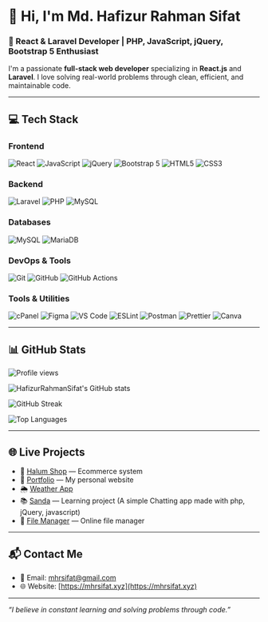 # 👋 Hi, I'm Md. Hafizur Rahman Sifat

### 🚀 React & Laravel Developer | PHP, JavaScript, jQuery, Bootstrap 5 Enthusiast

I'm a passionate **full-stack web developer** specializing in **React.js** and **Laravel**. I love solving real-world problems through clean, efficient, and maintainable code.

---

## 💻 Tech Stack

### Frontend
![React](https://img.shields.io/badge/React-20232A?style=for-the-badge&logo=react&logoColor=61DAFB)
![JavaScript](https://img.shields.io/badge/JavaScript-F7DF1E?style=for-the-badge&logo=javascript&logoColor=black)
![jQuery](https://img.shields.io/badge/jQuery-0769AD?style=for-the-badge&logo=jquery&logoColor=white)
![Bootstrap 5](https://img.shields.io/badge/Bootstrap-7952B3?style=for-the-badge&logo=bootstrap&logoColor=white)
![HTML5](https://img.shields.io/badge/HTML5-E34F26?style=for-the-badge&logo=html5&logoColor=white)
![CSS3](https://img.shields.io/badge/CSS3-1572B6?style=for-the-badge&logo=css3&logoColor=white)

### Backend
![Laravel](https://img.shields.io/badge/Laravel-FC1F24?style=for-the-badge&logo=laravel&logoColor=white)
![PHP](https://img.shields.io/badge/PHP-777BB4?style=for-the-badge&logo=php&logoColor=white)
![MySQL](https://img.shields.io/badge/MySQL-4479A1?style=for-the-badge&logo=mysql&logoColor=white)

### Databases
![MySQL](https://img.shields.io/badge/MySQL-4479A1?style=for-the-badge&logo=mysql&logoColor=white)
![MariaDB](https://img.shields.io/badge/MariaDB-003545?style=for-the-badge&logo=mariadb&logoColor=white)

### DevOps & Tools
![Git](https://img.shields.io/badge/Git-F05032?style=for-the-badge&logo=git&logoColor=white)
![GitHub](https://img.shields.io/badge/GitHub-181717?style=for-the-badge&logo=github&logoColor=white)
![GitHub Actions](https://img.shields.io/badge/GitHub_Actions-2088FF?style=for-the-badge&logo=github-actions&logoColor=white)

### Tools & Utilities

![cPanel](https://img.shields.io/badge/cPanel-FB6C2C?style=for-the-badge&logo=cpanel&logoColor=white) ![Figma](https://img.shields.io/badge/Figma-F24E1E?style=for-the-badge&logo=figma&logoColor=white) ![VS Code](https://img.shields.io/badge/VS_Code-007ACC?style=for-the-badge&logo=visual-studio-code&logoColor=white) ![ESLint](https://img.shields.io/badge/ESLint-4B32C3?style=for-the-badge&logo=eslint&logoColor=white) ![Postman](https://img.shields.io/badge/Postman-FF6C37?style=for-the-badge&logo=postman&logoColor=white) ![Prettier](https://img.shields.io/badge/Prettier-F7B93E?style=for-the-badge&logo=prettier&logoColor=black) ![Canva](https://img.shields.io/badge/Canva-00C4CC?style=for-the-badge&logo=canva&logoColor=white)


---

## 📊 GitHub Stats

![Profile views](https://komarev.com/ghpvc/?username=HafizurRahmanSifat&label=Profile%20views&color=0e75b6&style=flat)

![HafizurRahmanSifat's GitHub stats](https://github-readme-stats.vercel.app/api?username=HafizurRahmanSifat&show_icons=true&theme=react&hide_title=true)

![GitHub Streak](https://github-readme-streak-stats.herokuapp.com/?user=HafizurRahmanSifat&theme=react)

![Top Languages](https://github-readme-stats.vercel.app/api/top-langs/?username=HafizurRahmanSifat&layout=compact&theme=react)

---

## 🌐 Live Projects

- 🛒 [Halum Shop](https://halum.mhrsifat.xyz) — Ecommerce system
- 🌟 [Portfolio](https://mhrsifat.xyz) — My personal website
- 🌦️ [Weather App](https://weather.mhrsifat.xyz)
- 📚 [Sanda](https://sanda.mhrsifat.xyz) — Learning project (A simple Chatting app made with php, jQuery, javascript)
- 📁 [File Manager](https://cdn.mhrsifat.xyz) — Online file manager

---

## 📬 Contact Me

- 📧 Email: mhrsifat@gmail.com
- 🌐 Website: [https://mhrsifat.xyz](https://mhrsifat.xyz)

---

_“I believe in constant learning and solving problems through code.”_
